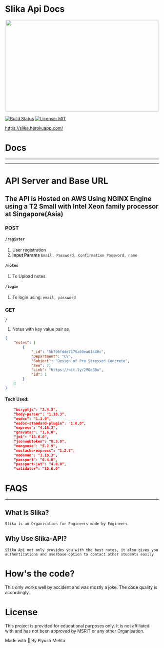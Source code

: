 # Slika Api Docs
<p align="center">

<img src='https://preview.ibb.co/hEJJDK/7152018235215.png' height="300px" width="500px">
</p>

[![Build Status](https://travis-ci.com/piyush97/Slika-API.svg?token=g3CxDf8EXQoxGMAHdh9U&branch=master)](https://travis-ci.com/piyush97/Slika-API)
[![License: MIT](https://img.shields.io/badge/License-MIT-yellow.svg)](https://opensource.org/licenses/MIT)

https://slika.herokuapp.com/

# Docs

---------
---------

# API Server and Base URL
## The API is Hosted on AWS Using NGINX Engine using a T2 Small with Intel Xeon family processor at Singapore(Asia)



### POST
####  `/register`
1. User registration
1. **Input Params** `Email, Password, Confirmation Password, name` 

####  `/notes`
1. To Upload notes

####  `/login`
1. To login using:
`email, password `

### GET
`/`
1. Notes with key value pair as 
```json
{
    "notes": [
        {
            "_id": "5b796fdde7179a69ea61440c",
            "Department": "CV",
            "Subject": "Design of Pre Stressed Concrete",
            "Sem": 7,
            "Link": "https://bit.ly/2MQe38w",
            "id": 1
        }
    ]
}
```

#### Tech Used:
```json
    "bcryptjs": "2.4.3",
    "body-parser": "1.18.3",
    "esdoc": "1.1.0",
    "esdoc-standard-plugin": "1.0.0",
    "express": "4.16.3",
    "gravatar": "1.6.0",
    "joi": "13.6.0",
    "jsonwebtoken": "8.3.0",
    "mongoose": "5.2.9",
    "mustache-express": "1.2.7",
    "nodemon": "1.18.3",
    "passport": "0.4.0",
    "passport-jwt": "4.0.0",
    "validator": "10.6.0"
```

# FAQS

-------

## What Is Slika?
`Slika is an Organisation for Engineers made by Engineers`

## Why Use Slika-API?
`Slika Api not only provides you with the best notes, it also gives you authentications and userbase option to contact other students easily`

# How's the code?
This only works well by accident and was mostly a joke. The code quality is accordingly.

# License
This project is provided for educational purposes only. It is not affiliated with and has not been approved by MSRIT or any other Organisation.

Made with :blue_heart: By Piyush Mehta 